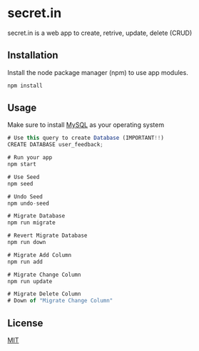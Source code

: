 # secret.in

secret.in is a web app to create, retrive, update, delete (CRUD)

## Installation

Install the node package manager (npm) to use app modules.

```bash
npm install
```

## Usage

Make sure to install [MySQL](https://dev.mysql.com/downloads/installer/) as your operating system

```javascript
# Use this query to create Database (IMPORTANT!!)
CREATE DATABASE user_feedback;

# Run your app
npm start

# Use Seed
npm seed

# Undo Seed
npm undo-seed

# Migrate Database
npm run migrate

# Revert Migrate Database
npm run down

# Migrate Add Column
npm run add

# Migrate Change Column
npm run update

# Migrate Delete Column
# Down of "Migrate Change Column"
```

## License
[MIT](https://choosealicense.com/licenses/mit/)
